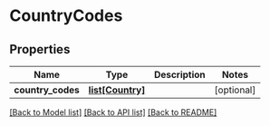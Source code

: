 # CountryCodes

## Properties
Name | Type | Description | Notes
------------ | ------------- | ------------- | -------------
**country_codes** | [**list[Country]**](Country.md) |  | [optional] 

[[Back to Model list]](../README.md#documentation-for-models) [[Back to API list]](../README.md#documentation-for-api-endpoints) [[Back to README]](../README.md)


